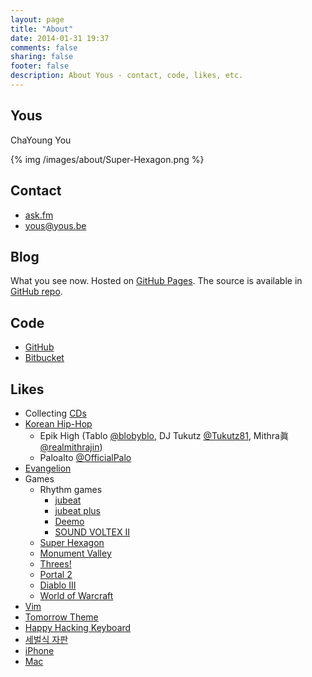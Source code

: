 ```yaml
---
layout: page
title: "About"
date: 2014-01-31 19:37
comments: false
sharing: false
footer: false
description: About Yous - contact, code, likes, etc.
---
```


## <a id="yous"></a>Yous

ChaYoung You

{% img /images/about/Super-Hexagon.png %}

## <a id="contact"></a>Contact

- [ask.fm](http://ask.fm/yousbe)
- <yous@yous.be>

## <a id="blog"></a>Blog

What you see now. Hosted on [GitHub Pages][]. The source is available in [GitHub repo][].

[GitHub Pages]: http://pages.github.com
[GitHub repo]: https://github.com/yous/yous.github.io

## <a id="code"></a>Code

- [GitHub](https://github.com/yous)
- [Bitbucket](https://bitbucket.org/yous)

## <a id="likes"></a>Likes

- Collecting [CDs](/about/cds)
- [Korean Hip-Hop](http://hiphopplaya.com)
    - Epik High (Tablo [@blobyblo][], DJ Tukutz [@Tukutz81][], Mithra眞 [@realmithrajin][])
    - Paloalto [@OfficialPalo][]
- [Evangelion](http://www.evangelion.co.jp)
- Games
    - Rhythm games
        - [jubeat](http://s.ubit.info/yous)
        - [jubeat plus](https://itunes.apple.com/jp/app/jubeat-plus/id395192484?mt=8)
        - [Deemo](http://www.rayark.com/g/deemo/)
        - [SOUND VOLTEX II](http://p.eagate.573.jp/game/sdvx/ii/p/)
    - [Super Hexagon](http://superhexagon.com)
    - [Monument Valley](http://www.monumentvalleygame.com)
    - [Threes!](http://asherv.com/threes/)
    - [Portal 2](http://www.thinkwithportals.com)
    - [Diablo III](http://kr.battle.net/d3/ko/)
    - [World of Warcraft](http://kr.battle.net/wow/ko/)
- [Vim](http://www.vim.org)
- [Tomorrow Theme](https://github.com/chriskempson/tomorrow-theme)
- [Happy Hacking Keyboard](http://www.pfu.fujitsu.com/hhkeyboard/)
- [세벌식 자판](http://ko.wikipedia.org/wiki/세벌식_자판)
- [iPhone](http://www.apple.com/iphone/)
- [Mac](http://www.apple.com/mac/)

[@blobyblo]: https://twitter.com/blobyblo
[@Tukutz81]: https://twitter.com/Tukutz81
[@realmithrajin]: https://twitter.com/realmithrajin
[@OfficialPalo]: https://twitter.com/OfficialPalo
